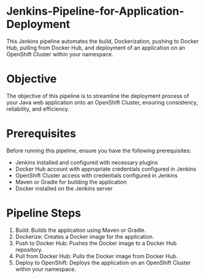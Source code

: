 # Jenkins-Pipeline-for-Application-Deployment
This Jenkins pipeline automates the build, Dockerization, pushing to Docker Hub, pulling from Docker Hub, and deployment of an application on an OpenShift Cluster within your namespace.
# Objective
The objective of this pipeline is to streamline the deployment process of your Java web application onto an OpenShift Cluster, ensuring consistency, reliability, and efficiency.
# Prerequisites
Before running this pipeline, ensure you have the following prerequisites:
- Jenkins installed and configured with necessary plugins
- Docker Hub account with appropriate credentials configured in Jenkins
- OpenShift Cluster access with credentials configured in Jenkins
- Maven or Gradle for building the application
- Docker installed on the Jenkins server
# Pipeline Steps
1. Build: Builds the application using Maven or Gradle.
2. Dockerize: Creates a Docker image for the application.
3. Push to Docker Hub: Pushes the Docker image to a Docker Hub repository.
4. Pull from Docker Hub: Pulls the Docker image from Docker Hub.
5. Deploy to OpenShift: Deploys the application on an OpenShift Cluster within your namespace.
      
